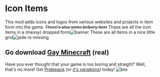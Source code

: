 # Icon Items
This mod adds icons and logos from various websites and projects in item form into the game.
~~There's also some bribery item~~
These are all the icon items in a (messy) dropped form![banner](https://github.com/blryface/icon-items/blob/main/misc/assets-for-description/iconitemsthing.gif?raw=true)
These are all items in a nice little grid![jade-is-missing](https://github.com/blryface/icon-items/blob/main/misc/assets-for-description/iconitemsthing.png?raw=true)
## Go download [Gay Minecraft](https://pridecraft.gay/) (real)
Have you ever thought that your game is too boring and straight? Well, that's no more! Get [Pridepack](https://pridecraft.gay/pridepack) *(or  [it's variations](https://git.pridecraft.gay))* today!
![biis](https://camo.githubusercontent.com/48d3f7c33d03b5aa578cbb5bfccccbcce06795520d370b8ff2506486e7133c7d/68747470733a2f2f707269646563726166742e6761792f6173736574732f696d672f626969732d6c6f7373792e61766966) 